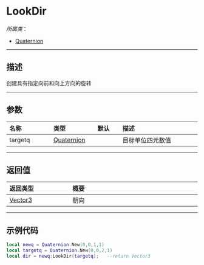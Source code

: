 # LookDir

*所属类*：
* [Quaternion](/Api/DataType/Quaternion.md)
------------------------------------------------------------------------------------------
## 描述

创建具有指定向前和向上方向的旋转

------------------------------------------------------------------------------------------
## 参数

|<div style="width:100px">名称</div>|<div style="width:100px">类型</div>|<div style="width:50px">默认</div>|<div style="width:350px">描述</div>|
|:---|:---|:---|:---|
|targetq|[Quaternion](/Api/DataType/Quaternion.md)||目标单位四元数值|

------------------------------------------------------------------------------------------
## 返回值

|<div style="width:150px">返回类型</div>|<div style="width:520px">概要</div>|
|:---|:---|
|[Vector3](/Api/DataType/Vector3.md)|朝向|

------------------------------------------------------------------------------------------
## 示例代码

```lua
local newq = Quaternion.New(0,0,1,1)
local targetq = Quaternion.New(0,0,2,1)
local dir = newq:LookDir(targetq);   --return Vector3
```